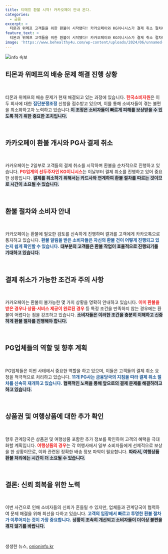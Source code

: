 ```yaml
---
title: 티메프 환불 시작! 카카오페이 안내 온다.
categories:
  - 금융
excerpt: >
  티몬과 위메프 고객들을 위한 환불이 시작됐다! 카카오페이와 KG이니시스가 결제 취소 절차에 착수하며, 고객들은 2일부터 순차적으로 돈을 돌려받게 된다. 빠르게 진행되는 환불 소식, 절대 놓치지 마세요!
feature_text: >
  티몬과 위메프 고객들을 위한 환불이 시작됐다! 카카오페이와 KG이니시스가 결제 취소 절차에 착수하며, 고객들은 2일부터 순차적으로 돈을 돌려받게 된다. 빠르게 진행되는 환불 소식, 절대 놓치지 마세요!
image: 'https://www.behealthy4u.com/wp-content/uploads/2024/06/unnamed-file.png'
---
```


<p><img src="https://www.behealthy4u.com/wp-content/uploads/2024/06/unnamed-file.png" alt="info 속보" /></p>

<h2 data-ke-size="size26">티몬과 위메프의 배송 문제 해결 진행 상황</h2>

<p data-ke-size="size16">&nbsp;</p>

<p>티몬과 위메프의 배송 문제가 현재 해결되고 있는 과정에 있습니다. <b><span style="color: #ee2323;">한국소비자원</span></b>은 이 두 회사에 대한 <b><span style="color: #1a5490;">집단분쟁조정</span></b> 신청을 접수받고 있으며, 이를 통해 소비자들이 겪는 불편을 최소화하고자 노력하고 있습니다.<b><span style="background-color: #21538527;">이 조정은 소비자들이 빠르게 피해를 보상받을 수 있도록 하기 위한 중요한 조치입니다.</span></b> </p>

<p data-ke-size="size16">&nbsp;</p>

<h2 data-ke-size="size26">카카오페이 환불 개시와 PG사 결제 취소</h2>

<p data-ke-size="size16">&nbsp;</p>

<p>카카오페이는 2일부로 고객들의 결제 취소를 시작하며 환불을 순차적으로 진행하고 있습니다. <b><span style="color: #ee2323;">PG업계의 선두주자인 KG이니시스</span></b>는 이날부터 결제 취소를 진행하고 있어 중요한 상황입니다. <b><span style="background-color: #21538527;">결제를 취소하기 위해서는 카드사와 연계하여 환불 절차를 따르는 것이므로 시간이 소요될 수 있습니다.</span></b></p>

<p data-ke-size="size16">&nbsp;</p>

<h2 data-ke-size="size26">환불 절차와 소비자 안내</h2>

<p data-ke-size="size16">&nbsp;</p>

<p>카카오페이는 환불에 필요한 검토를 신속하게 진행하며 결과를 고객에게 카카오톡으로 통지하고 있습니다. <b><span style="color: #1a5490;">환불 알림을 받은 소비자들은 자신의 환불 건이 어떻게 진행되고 있는지 쉽게 확인할 수 있습니다.</span></b> <b><span style="background-color: #21538527;">대부분의 고객들은 환불 작업이 효율적으로 진행되기를 기대하고 있습니다.</span></b></p>

<p data-ke-size="size16">&nbsp;</p>

<h2 data-ke-size="size26">결제 취소가 가능한 조건과 주의 사항</h2>

<p data-ke-size="size16">&nbsp;</p>

<p>카카오페이는 환불이 불가능한 몇 가지 상황을 명확히 안내하고 있습니다. <b><span style="color: #ee2323;">이미 환불을 받은 경우나 상품·서비스 제공이 완료된 경우</span></b> 등 특정 조건을 만족하지 않는 경우에는 환불이 어렵다는 점을 강조하고 있습니다. <b><span style="background-color: #21538527;">소비자들은 이러한 조건을 충분히 이해하고 신중하게 환불 절차를 진행해야 합니다.</span></b></p>

<p data-ke-size="size16">&nbsp;</p>

<h2 data-ke-size="size26">PG업체들의 역할 및 향후 계획</h2>

<p data-ke-size="size16">&nbsp;</p>

<p>PG업체들은 이번 사태에서 중요한 역할을 하고 있으며, 이들은 고객들의 결제 취소 요청을 적극적으로 처리하고 있습니다. <b><span style="color: #1a5490;">11개 PG사는 금융당국의 지침을 따라 결제 취소 절차를 신속히 재개하고 있습니다.</span></b> <b><span style="background-color: #21538527;">협력적인 노력을 통해 앞으로의 결제 문제를 해결하려고 하고 있습니다.</span></b></p>

<p data-ke-size="size16">&nbsp;</p>

<h2 data-ke-size="size26">상품권 및 여행상품에 대한 추가 확인</h2>

<p data-ke-size="size16">&nbsp;</p>

<p>향후 관계당국은 상품권 및 여행상품 포함한 추가 정보를 확인하여 고객의 혜택을 극대화할 계획입니다. <b><span style="color: #ee2323;">여행상품의 경우</span></b>는 각 여행사에서 일부 소비자들에게 선제적으로 보상을 한 상황이므로, 이와 관련된 정확한 배송 정보 파악이 필요합니다. <b><span style="background-color: #21538527;">따라서, 여행상품 환불 처리에는 시간이 더 소요될 수 있습니다.</span></b> </p>

<p data-ke-size="size16">&nbsp;</p>

<h2 data-ke-size="size26">결론: 신뢰 회복을 위한 노력</h2>

<p data-ke-size="size16">&nbsp;</p>

<p>이번 사건으로 인해 소비자들의 신뢰가 흔들릴 수 있지만, 업체들과 관계당국이 협력하여 문제 해결을 위해 최선을 다하고 있습니다. <b><span style="color: #1a5490;">고객의 입장에서 빠르고 투명한 환불 절차가 이루어지는 것이 가장 중요합니다.</span></b> <b><span style="background-color: #21538527;">상황이 조속히 개선되고 소비자들이 더이상 불편을 겪지 않기를 바랍니다.</span></b> </p>

<p data-ke-size="size16">&nbsp;</p>
생생한 뉴스, <a href="https://onioninfo.kr" rel="dofollow">onioninfo.kr</a>


